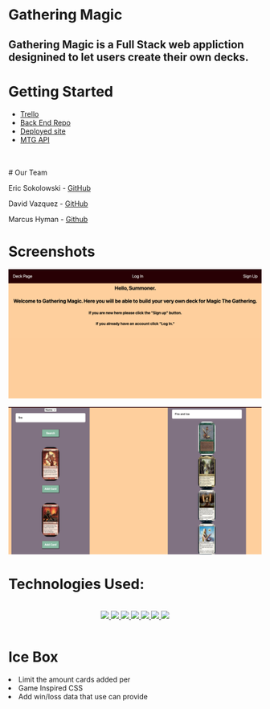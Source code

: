 # Gathering Magic

## Gathering Magic is a Full Stack web appliction designined to let users create their own decks.




# Getting Started 
* [Trello](https://trello.com/b/2cbArLBF/gatheringmana)
* [Back End Repo](https://github.com/EricSokolowski/gathering-mana-back-end)
* [Deployed site](https://gathering-magic.netlify.app/)
* [MTG API](https://docs.magicthegathering.io/)
 <br>
 <br>
# Our Team

Eric Sokolowski - [GitHub](https://github.com/EricSokolowski)

David Vazquez - [GitHub](https://github.com/IPREM1ERI)

Marcus Hyman - [Github](https://github.com/hymanrcus)

# Screenshots

![landing Page](public/GathMagic-Landing.png)

![Deck Builder Page](public/GathMagic-DeckBuild.png)

# Technologies Used:


<div align ="center">
<br>
<a href="#"><img src="https://img.shields.io/badge/Visual%20Studio-5C2D91.svg?style=for-the-badge&logo=visual-studio&logoColor=white" /> </a>
<a href="#"><img src="https://img.shields.io/badge/html5-%23E34F26.svg?style=for-the-badge&logo=html5&logoColor=white" />  </a>
<a href ="#"><img src="https://img.shields.io/badge/javascript-%23323330.svg?style=for-the-badge&logo=javascript&logoColor=%23F7DF1E" />  </a>
<a href="#"><img src="https://img.shields.io/badge/css3-%231572B6.svg?style=for-the-badge&logo=css3&logoColor=white" />  </a>
<a href="#"><img src="https://img.shields.io/badge/express.js-%23404d59.svg?style=for-the-badge&logo=express&logoColor=%2361DAFB"> </a>
<a href="#"><img src="https://img.shields.io/badge/MongoDB-%234ea94b.svg?style=for-the-badge&logo=mongodb&logoColor=white"> </a>
<a href="#"><img src="https://img.shields.io/badge/react-%23323330.svg?style=for-the-badge&logo=react&logoColor=white"> </a>
<br>
</div>
<br>


# Ice Box
<li>Limit the amount cards added per
<li>Game Inspired CSS
<li>Add  win/loss data that use can provide






